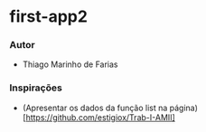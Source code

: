 # first-app2

### Autor
- Thiago Marinho de Farias

### Inspirações
- (Apresentar os dados da função list na página)[https://github.com/estigiox/Trab-I-AMII]